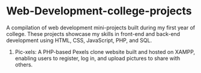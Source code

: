 # Web-Development-college-projects
A compilation of web development mini-projects built during my first year of college. These projects showcase my skills in front-end and back-end development using HTML, CSS, JavaScript, PHP, and SQL.

1. Pic-xels: A PHP-based Pexels clone website built and hosted on XAMPP, enabling users to register, log in, and upload pictures to share with others.
